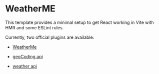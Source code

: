 # WeatherME

This template provides a minimal setup to get React working in Vite with HMR and some ESLint rules.

Currently, two official plugins are available:

- [WeatherMe](https://www.figma.com/file/NAu8fK86sMClLHAnQ4Vk2T/WeatherMe-Website-(Community)?type=design&node-id=0-1&mode=design&t=85qTYbx8oLrTIFLm-0)


- [geoCoding api](https://api.openweathermap.org/geo/1.0/direct?q=kharadar&limit=5&appid=a2fc89fdcef5acdb2dba0764ecd2aa1f)

- [weather api](https://api.openweathermap.org/data/2.5/weather?lat=24.860966&lon=66.990501&appid=a2fc89fdcef5acdb2dba0764ecd2aa1f)